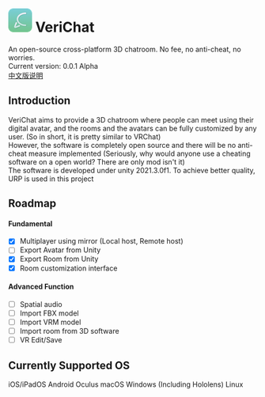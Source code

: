 # ![](Resources/VChatLogo-01.png) VeriChat
An open-source cross-platform 3D chatroom. No fee, no anti-cheat, no worries.<br />
Current version: 0.0.1 Alpha <br />
[中文版说明](README-CN.md)
## Introduction
VeriChat aims to provide a 3D chatroom where people can meet using their digital avatar, and the rooms and the avatars can be fully customized by any user. (So in short, it is pretty similar to VRChat)<br />
However, the software is completely open source and there will be no anti-cheat measure implemented (Seriously, why would anyone use a cheating software on a open world? There are only mod isn't it)<br />
The software is developed under unity 2021.3.0f1. To achieve better quality, URP is used in this project
## Roadmap

#### Fundamental
- [x] Multiplayer using mirror (Local host, Remote host)
- [ ] Export Avatar from Unity
- [x] Export Room from Unity
- [x] Room customization interface

#### Advanced Function
- [ ] Spatial audio
- [ ] Import FBX model
- [ ] Import VRM model
- [ ] Import room from 3D software
- [ ] VR Edit/Save

## Currently Supported OS
iOS/iPadOS
Android
Oculus
macOS
Windows (Including Hololens)
Linux


